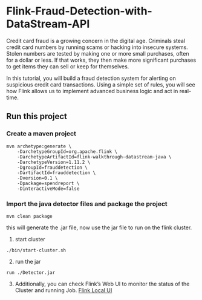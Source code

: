 # Flink-Fraud-Detection-with-DataStream-API
Credit card fraud is a growing concern in the digital age. Criminals steal credit card numbers by running scams or hacking into insecure systems. Stolen numbers are tested by making one or more small purchases, often for a dollar or less. If that works, they then make more significant purchases to get items they can sell or keep for themselves.

In this tutorial, you will build a fraud detection system for alerting on suspicious credit card transactions. Using a simple set of rules, you will see how Flink allows us to implement advanced business logic and act in real-time.


## Run this project
### Create a maven project
```mvn
mvn archetype:generate \
    -DarchetypeGroupId=org.apache.flink \
    -DarchetypeArtifactId=flink-walkthrough-datastream-java \
    -DarchetypeVersion=1.11.2 \
    -DgroupId=frauddetection \
    -DartifactId=frauddetection \
    -Dversion=0.1 \
    -Dpackage=spendreport \
    -DinteractiveMode=false
```

### Import the java detector files and package the project
```mvn
mvn clean package
```
this will generate the .jar file, now use the jar file to run on the flink cluster.
1) start cluster
```mvn
./bin/start-cluster.sh
```
2) run the jar
```mvn
run ./Detector.jar
```
3) Additionally, you can check Flink’s Web UI to monitor the status of the Cluster and running Job.
[Flink Local UI](http://localhost:8080)




